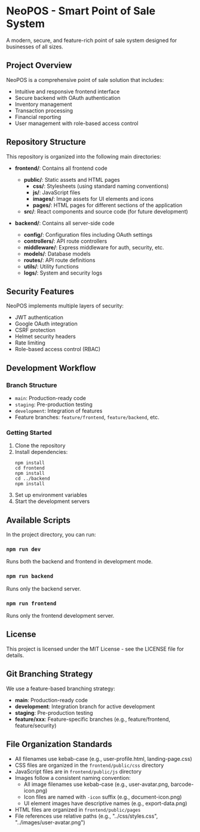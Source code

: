 # NeoPOS - Smart Point of Sale System

A modern, secure, and feature-rich point of sale system designed for businesses of all sizes.

## Project Overview

NeoPOS is a comprehensive point of sale solution that includes:

- Intuitive and responsive frontend interface
- Secure backend with OAuth authentication
- Inventory management
- Transaction processing
- Financial reporting
- User management with role-based access control

## Repository Structure

This repository is organized into the following main directories:

- **frontend/**: Contains all frontend code
  - **public/**: Static assets and HTML pages
    - **css/**: Stylesheets (using standard naming conventions)
    - **js/**: JavaScript files
    - **images/**: Image assets for UI elements and icons
    - **pages/**: HTML pages for different sections of the application
  - **src/**: React components and source code (for future development)

- **backend/**: Contains all server-side code
  - **config/**: Configuration files including OAuth settings
  - **controllers/**: API route controllers
  - **middleware/**: Express middleware for auth, security, etc.
  - **models/**: Database models
  - **routes/**: API route definitions
  - **utils/**: Utility functions
  - **logs/**: System and security logs

## Security Features

NeoPOS implements multiple layers of security:

- JWT authentication
- Google OAuth integration
- CSRF protection
- Helmet security headers
- Rate limiting
- Role-based access control (RBAC)

## Development Workflow

### Branch Structure

- `main`: Production-ready code
- `staging`: Pre-production testing
- `development`: Integration of features
- Feature branches: `feature/frontend`, `feature/backend`, etc.

### Getting Started

1. Clone the repository
2. Install dependencies:
   ```
   npm install
   cd frontend
   npm install
   cd ../backend
   npm install
   ```
3. Set up environment variables
4. Start the development servers

## Available Scripts

In the project directory, you can run:

### `npm run dev`

Runs both the backend and frontend in development mode.

### `npm run backend`

Runs only the backend server.

### `npm run frontend`

Runs only the frontend development server.

## License

This project is licensed under the MIT License - see the LICENSE file for details.

## Git Branching Strategy

We use a feature-based branching strategy:

- **main**: Production-ready code
- **development**: Integration branch for active development
- **staging**: Pre-production testing
- **feature/xxx**: Feature-specific branches (e.g., feature/frontend, feature/security)

## File Organization Standards

- All filenames use kebab-case (e.g., user-profile.html, landing-page.css)
- CSS files are organized in the `frontend/public/css` directory
- JavaScript files are in `frontend/public/js` directory
- Images follow a consistent naming convention:
  - All image filenames use kebab-case (e.g., user-avatar.png, barcode-icon.png)
  - Icon files are named with `-icon` suffix (e.g., document-icon.png)
  - UI element images have descriptive names (e.g., export-data.png)
- HTML files are organized in `frontend/public/pages`
- File references use relative paths (e.g., "../css/styles.css", "../images/user-avatar.png")
